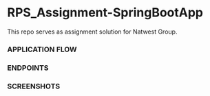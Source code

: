 # RPS_Assignment-SpringBootApp
  This repo serves as assignment solution for Natwest Group.

### APPLICATION FLOW


### ENDPOINTS


### SCREENSHOTS 





